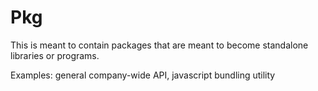 # Pkg

This is meant to contain packages that are meant to become standalone libraries or programs.

Examples: general company-wide API, javascript bundling utility
